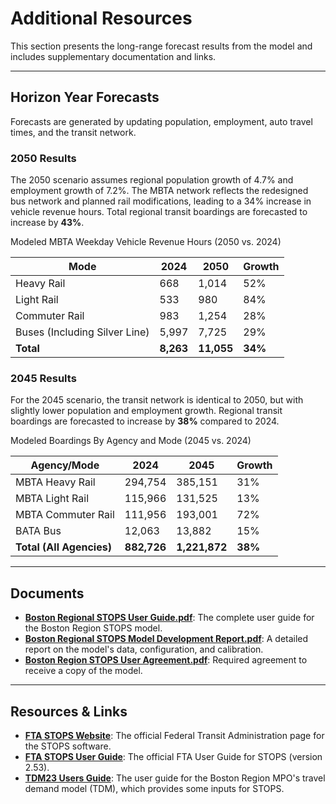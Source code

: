# Additional Resources

This section presents the long-range forecast results from the model and includes supplementary documentation and links.

---

## Horizon Year Forecasts

Forecasts are generated by updating population, employment, auto travel times, and the transit network.

### 2050 Results
The 2050 scenario assumes regional population growth of 4.7% and employment growth of 7.2%. The MBTA network reflects the redesigned bus network and planned rail modifications, leading to a 34% increase in vehicle revenue hours. Total regional transit boardings are forecasted to increase by **43%**.

<html lang="en">
<body_mk_table>
<div class="table-title">Modeled MBTA Weekday Vehicle Revenue Hours (2050 vs. 2024)</div>
<table class="table_autoWidth">
    <thead>
        <tr>
            <th>Mode</th>
            <th>2024</th>
            <th>2050</th>
            <th>Growth</th>
        </tr>
    </thead>
    <tbody>
        <tr>
            <td>Heavy Rail</td>
            <td>668</td>
            <td>1,014</td>
            <td>52%</td>
        </tr>
        <tr>
            <td>Light Rail</td>
            <td>533</td>
            <td>980</td>
            <td>84%</td>
        </tr>
        <tr>
            <td>Commuter Rail</td>
            <td>983</td>
            <td>1,254</td>
            <td>28%</td>
        </tr>
        <tr>
            <td>Buses (Including Silver Line)</td>
            <td>5,997</td>
            <td>7,725</td>
            <td>29%</td>
        </tr>
        <tr>
            <td><strong>Total</strong></td>
            <td><strong>8,263</strong></td>
            <td><strong>11,055</strong></td>
            <td><strong>34%</strong></td>
        </tr>
    </tbody>
</table>
</body_mk_table>
</html>

### 2045 Results
For the 2045 scenario, the transit network is identical to 2050, but with slightly lower population and employment growth. Regional transit boardings are forecasted to increase by **38%** compared to 2024.

<html lang="en">
<body_mk_table>
<div class="table-title">Modeled Boardings By Agency and Mode (2045 vs. 2024)</div>
<table class="table_autoWidth">
    <thead>
        <tr>
            <th>Agency/Mode</th>
            <th>2024</th>
            <th>2045</th>
            <th>Growth</th>
        </tr>
    </thead>
    <tbody>
        <tr>
            <td>MBTA Heavy Rail</td>
            <td>294,754</td>
            <td>385,151</td>
            <td>31%</td>
        </tr>
        <tr>
            <td>MBTA Light Rail</td>
            <td>115,966</td>
            <td>131,525</td>
            <td>13%</td>
        </tr>
        <tr>
            <td>MBTA Commuter Rail</td>
            <td>111,956</td>
            <td>193,001</td>
            <td>72%</td>
        </tr>
        <tr>
            <td>BATA Bus</td>
            <td>12,063</td>
            <td>13,882</td>
            <td>15%</td>
        </tr>
        <tr>
            <td><strong>Total (All Agencies)</strong></td>
            <td><strong>882,726</strong></td>
            <td><strong>1,221,872</strong></td>
            <td><strong>38%</strong></td>
        </tr>
    </tbody>
</table>
</body_mk_table>
</html>

---

## Documents

* **[Boston Regional STOPS User Guide.pdf](https://drive.google.com/file/d/1UcvvgxyqMSzSDFRMXIImjk_aWYrG3gWL/view?usp=sharing)**: The complete user guide for the Boston Region STOPS model.
* **[Boston Regional STOPS Model Development Report.pdf](https://drive.google.com/file/d/1tuUIPfVEfSuBCRj5xBWTFZdXe4PcOqt0/view?usp=sharing)**: A detailed report on the model's data, configuration, and calibration.
* **[Boston Region STOPS User Agreement.pdf](https://drive.google.com/file/d/1OIP_Rva1O8AW8jZ2v0hrBgItflrlB0Hz/view?usp=sharing)**: Required agreement to receive a copy of the model.

---

## Resources & Links

* **[FTA STOPS Website](https://www.transit.dot.gov/funding/grant-programs/capital-investments/stops)**: The official Federal Transit Administration page for the STOPS software.
* **[FTA STOPS User Guide](https://www.transit.dot.gov/sites/fta.dot.gov/files/2024-09/STOPS-User-Guide-v2-53-v.pdf)**: The official FTA User Guide for STOPS (version 2.53).
* **[TDM23 Users Guide](https://ctpsstaff.github.io/tdm23_users_guide/)**: The user guide for the Boston Region MPO's travel demand model (TDM), which provides some inputs for STOPS.